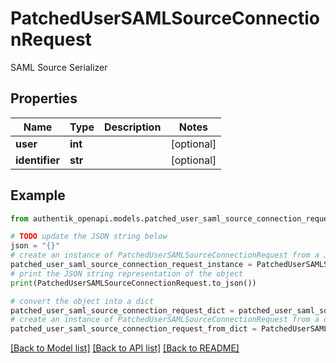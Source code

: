 # PatchedUserSAMLSourceConnectionRequest

SAML Source Serializer

## Properties

Name | Type | Description | Notes
------------ | ------------- | ------------- | -------------
**user** | **int** |  | [optional] 
**identifier** | **str** |  | [optional] 

## Example

```python
from authentik_openapi.models.patched_user_saml_source_connection_request import PatchedUserSAMLSourceConnectionRequest

# TODO update the JSON string below
json = "{}"
# create an instance of PatchedUserSAMLSourceConnectionRequest from a JSON string
patched_user_saml_source_connection_request_instance = PatchedUserSAMLSourceConnectionRequest.from_json(json)
# print the JSON string representation of the object
print(PatchedUserSAMLSourceConnectionRequest.to_json())

# convert the object into a dict
patched_user_saml_source_connection_request_dict = patched_user_saml_source_connection_request_instance.to_dict()
# create an instance of PatchedUserSAMLSourceConnectionRequest from a dict
patched_user_saml_source_connection_request_from_dict = PatchedUserSAMLSourceConnectionRequest.from_dict(patched_user_saml_source_connection_request_dict)
```
[[Back to Model list]](../README.md#documentation-for-models) [[Back to API list]](../README.md#documentation-for-api-endpoints) [[Back to README]](../README.md)


